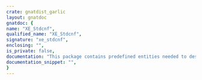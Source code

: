 ```yaml
---
crate: gnatdist_garlic
layout: gnatdoc
gnatdoc: {
name: "XE_Stdcnf",
qualified_name: "XE_Stdcnf",
signature: "xe_stdcnf",
enclosing: "",
is_private: false,
documentation: "This package contains predefined entities needed to described a\nconfiguration like types, pragmas, attributes.",
documentation_snippet: "",
}
---
```

